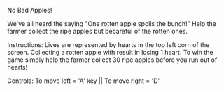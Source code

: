 No Bad Apples!

We've all heard the saying "One rotten apple spoils the bunch!" Help the farmer
    collect the ripe apples but becareful of the rotten ones.

Instructions: Lives are represented by hearts in the top left corn of the screen.
    Collecting a rotten apple with result in losing 1 heart. To win the game simply help the farmer collect 30 ripe
    apples before you run out of hearts!

Controls: To move left = 'A' key || To move right = 'D'